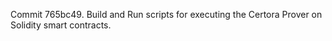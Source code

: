 Commit 765bc49.                    Build and Run scripts for executing the Certora Prover on Solidity smart contracts.
